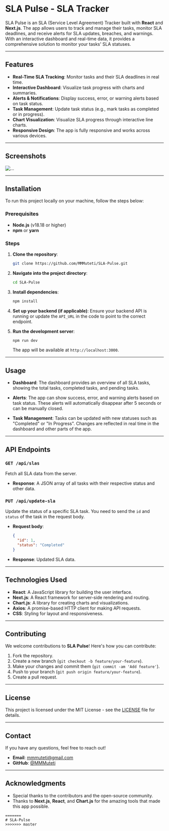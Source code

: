 # SLA Pulse - SLA Tracker

SLA Pulse is an SLA (Service Level Agreement) Tracker built with **React** and **Next.js**. The app allows users to track and manage their tasks, monitor SLA deadlines, and receive alerts for SLA updates, breaches, and warnings. With an interactive dashboard and real-time data, it provides a comprehensive solution to monitor your tasks' SLA statuses.

---

## Features

- **Real-Time SLA Tracking**: Monitor tasks and their SLA deadlines in real time.
- **Interactive Dashboard**: Visualize task progress with charts and summaries.
- **Alerts & Notifications**: Display success, error, or warning alerts based on task status.
- **Task Management**: Update task status (e.g., mark tasks as completed or in progress).
- **Chart Visualization**: Visualize SLA progress through interactive line charts.
- **Responsive Design**: The app is fully responsive and works across various devices.

---

## Screenshots

![...](...)

---

## Installation

To run this project locally on your machine, follow the steps below:

### Prerequisites

- **Node.js** (v18.18 or higher) 
- **npm** or **yarn**

### Steps

1. **Clone the repository**:

   ```bash
   git clone https://github.com/MMMuteti/SLA-Pulse.git
   ```

2. **Navigate into the project directory**:

   ```bash
   cd SLA-Pulse
   ```

3. **Install dependencies**:

   ```bash
   npm install
   ```

4. **Set up your backend (if applicable)**: Ensure your backend API is running or update the `API_URL` in the code to point to the correct endpoint.

5. **Run the development server**:

   ```bash
   npm run dev
   ```

   The app will be available at `http://localhost:3000`.

---

## Usage

- **Dashboard**: The dashboard provides an overview of all SLA tasks, showing the total tasks, completed tasks, and pending tasks.
  
- **Alerts**: The app can show success, error, and warning alerts based on task status. These alerts will automatically disappear after 5 seconds or can be manually closed.

- **Task Management**: Tasks can be updated with new statuses such as "Completed" or "In Progress". Changes are reflected in real time in the dashboard and other parts of the app.

---

## API Endpoints

### `GET /api/slas`
Fetch all SLA data from the server.

- **Response**: A JSON array of all tasks with their respective status and other data.

### `PUT /api/update-sla`
Update the status of a specific SLA task. You need to send the `id` and `status` of the task in the request body.

- **Request body**:
  ```json
  {
    "id": 1,
    "status": "Completed"
  }
  ```

- **Response**: Updated SLA data.

---

## Technologies Used

- **React**: A JavaScript library for building the user interface.
- **Next.js**: A React framework for server-side rendering and routing.
- **Chart.js**: A library for creating charts and visualizations.
- **Axios**: A promise-based HTTP client for making API requests.
- **CSS**: Styling for layout and responsiveness.

---

## Contributing

We welcome contributions to **SLA Pulse**! Here's how you can contribute:

1. Fork the repository.
2. Create a new branch (`git checkout -b feature/your-feature`).
3. Make your changes and commit them (`git commit -am 'Add feature'`).
4. Push to your branch (`git push origin feature/your-feature`).
5. Create a pull request.

---

## License

This project is licensed under the MIT License - see the [LICENSE](LICENSE) file for details.

---

## Contact

If you have any questions, feel free to reach out!

- **Email**: mmmuteti@gmail.com
- **GitHub**: [@MMMuteti](https://github.com/MMMuteti)

---

## Acknowledgments

- Special thanks to the contributors and the open-source community.
- Thanks to **Next.js**, **React**, and **Chart.js** for the amazing tools that made this app possible.

```
=======
# SLA-Pulse
>>>>>>> master
